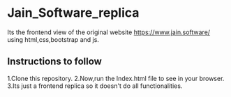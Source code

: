 # Jain_Software_replica
Its the frontend view of the original website https://www.jain.software/ using html,css,bootstrap and js.
## Instructions to follow
1.Clone this repository.
2.Now,run the Index.html file to see in your browser.
3.Its just a frontend replica so it doesn't do all functionalities.